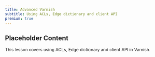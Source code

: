 ```yaml
---
title: Advanced Varnish
subtitle: Using ACLs, Edge dictionary and client API
premium: true
---
```


## Placeholder Content

This lesson covers using ACLs, Edge dictionary and client API in Varnish. 